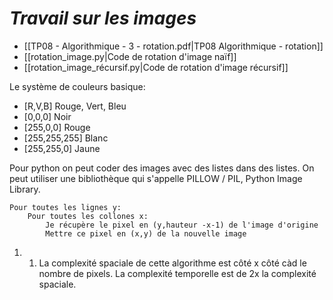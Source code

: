 # _Travail sur les images_
- [[TP08 - Algorithmique - 3 - rotation.pdf|TP08 Algorithmique - rotation]]
- [[rotation_image.py|Code de rotation d'image naïf]]
- [[rotation_image_récursif.py|Code de rotation d'image récursif]]

Le système de couleurs basique: 
- [R,V,B] <span class="red">Rouge, <span class="green">Vert, <span class="blue">Bleu 
- [0,0,0] Noir
- <span class="red">[255,0,0] Rouge
- [255,255,255] Blanc
- <span class="yellow">[255,255,0] Jaune 

Pour python on peut coder des images avec des listes dans des listes. 
On peut utiliser une bibliothèque qui s'appelle PILLOW / PIL, Python Image Library. 
 
```
Pour toutes les lignes y:
	Pour toutes les collones x:
		Je récupère le pixel en (y,hauteur -x-1) de l'image d'origine 
		Mettre ce pixel en (x,y) de la nouvelle image
```

1. 1. La complexité spaciale de cette algorithme est côté x côté càd le nombre de pixels. La complexité temporelle est de 2x la complexité spaciale. 